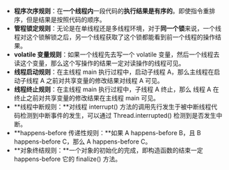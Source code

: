 - **程序次序规则**：在**一个线程内**一段代码的**执行结果是有序的**。即使指令重排序，但是结果是按照代码的顺序。
- **管程锁定规则**：无论是在单线程还是多线程环境，对于**同一个锁**来说，一个线程对这个锁解锁之后，另一个线程获取了这个锁都能看到前一个线程的操作结果。
- **volatile 变量规则**：如果一个线程先去写一个 volatile 变量，然后一个线程去读这个变量，那么这个写操作的结果一定对读操作的线程可见。
- **线程启动规则**：在主线程 main 执行过程中，启动子线程 A，那么主线程在启动子线程 A 之前对共享变量的修改结果对线程 A 可见。
- **线程终止规则**：在主线程 main 执行过程中，子线程 A 终止，那么 线程 A 在终止之前对共享变量的修改结果在主线程 main 可见。
- **线程中断规则：**对线程 interrupt() 方法的调用先行发生于被中断线程代码检测到中断事件的发生，可以通过 Thread.interrupted() 检测到是否发生中断。
- **happens-before 传递性规则：**如果 A happens-before B，且 B happens-before C，那么 A happens-before C。
- **对象终结规则：**一个对象的初始化的完成，即构造函数的结束一定 happens-before 它的 finalize() 方法。

